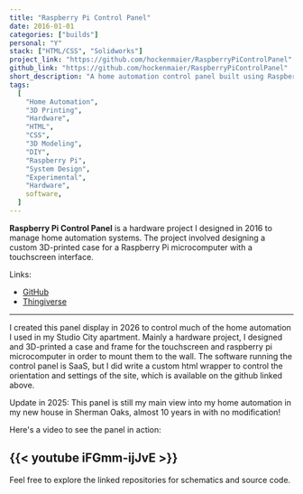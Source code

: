 ```yaml
---
title: "Raspberry Pi Control Panel"
date: 2016-01-01
categories: ["builds"]
personal: "Y"
stack: ["HTML/CSS", "Solidworks"]
project_link: "https://github.com/hockenmaier/RaspberryPiControlPanel"
github_link: "https://github.com/hockenmaier/RaspberryPiControlPanel"
short_description: "A home automation control panel built using Raspberry Pi and 3D-printed components."
tags:
  [
    "Home Automation",
    "3D Printing",
    "Hardware",
    "HTML",
    "CSS",
    "3D Modeling",
    "DIY",
    "Raspberry Pi",
    "System Design",
    "Experimental",
    "Hardware",
    software,
  ]
---
```


**Raspberry Pi Control Panel** is a hardware project I designed in 2016 to manage home automation systems. The project involved designing a custom 3D-printed case for a Raspberry Pi microcomputer with a touchscreen interface.

Links:

- [GitHub](https://github.com/hockenmaier/RaspberryPiControlPanel)
- [Thingiverse](https://www.thingiverse.com/thing:2524560)

<!--more-->

---

I created this panel display in 2026 to control much of the home automation I used in my Studio City apartment. Mainly a hardware project, I designed and 3D-printed a case and frame for the touchscreen and raspberry pi microcomputer in order to mount them to the wall. The software running the control panel is SaaS, but I did write a custom html wrapper to control the orientation and settings of the site, which is available on the github linked above.

Update in 2025: This panel is still my main view into my home automation in my new house in Sherman Oaks, almost 10 years in with no modification!

Here's a video to see the panel in action:

## {{< youtube iFGmm-ijJvE >}}

Feel free to explore the linked repositories for schematics and source code.
